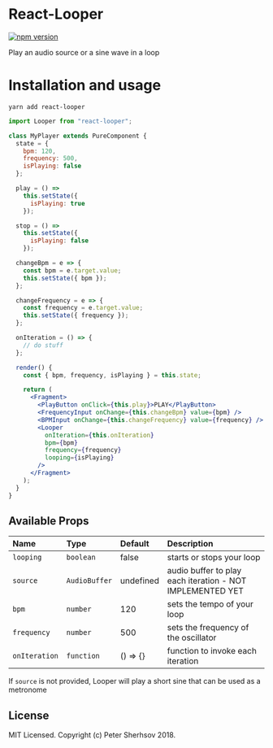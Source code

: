 # React-Looper

[![npm version](https://badge.fury.io/js/react-looper.svg)](https://badge.fury.io/js/react-looper)

Play an audio source or a sine wave in a loop

# Installation and usage

```
yarn add react-looper
```

```jsx
import Looper from "react-looper";

class MyPlayer extends PureComponent {
  state = {
    bpm: 120,
    frequency: 500,
    isPlaying: false
  };

  play = () =>
    this.setState({
      isPlaying: true
    });

  stop = () =>
    this.setState({
      isPlaying: false
    });

  changeBpm = e => {
    const bpm = e.target.value;
    this.setState({ bpm });
  };

  changeFrequency = e => {
    const frequency = e.target.value;
    this.setState({ frequency });
  };

  onIteration = () => {
    // do stuff
  };

  render() {
    const { bpm, frequency, isPlaying } = this.state;

    return (
      <Fragment>
        <PlayButton onClick={this.play}>PLAY</PlayButton>
        <FrequencyInput onChange={this.changeBpm} value={bpm} />
        <BPMInput onChange={this.changeFrequency} value={frequency} />
        <Looper
          onIteration={this.onIteration}
          bpm={bpm}
          frequency={frequency}
          looping={isPlaying}
        />
      </Fragment>
    );
  }
}
```

## Available Props

| Name          | Type          | Default   | Description                                               |
| :------------ | :------------ | :-------- | :-------------------------------------------------------- |
| `looping`     | `boolean`     | false     | starts or stops your loop                                 |
| `source`      | `AudioBuffer` | undefined | audio buffer to play each iteration - NOT IMPLEMENTED YET |
| `bpm`         | `number`      | 120       | sets the tempo of your loop                               |
| `frequency`   | `number`      | 500       | sets the frequency of the oscillator                      |
| `onIteration` | `function`    | () => {}  | function to invoke each iteration                         |

If `source` is not provided, Looper will play a short sine that can be used as a metronome

## License

MIT Licensed. Copyright (c) Peter Sherhsov 2018.
